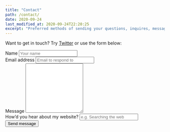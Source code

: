 ```yaml
---
title: "Contact"
path: /contact/
date: 2020-09-24
last_modified_at: 2020-09-24T22:20:25
excerpt: "Preferred methods of sending your questions, inquires, messages, and love letters to me."
---
```


Want to get in touch? Try [Twitter](https://twitter.com/griff_rees) or use the form below:

<form class="form-group" name="contact" method="POST" data-netlify="true"
netlify-honeypot="bot-field" data-netlify-recaptcha="true" action="/contact/thanks">
  <div hidden aria-hidden="true">
    <label>
      Don’t fill this out if you're a person: 
      <input name="bot-field" />
    </label>
  </div>
  <div>
    <label for="name">Name
      <input name="name" type="text" spellcheck="false" maxlength="255" required placeholder="Your name" />
    </label>
  </div>
  <div>
    <label for="email">Email address
      <input type="email" name="email" placeholder="Email to respond to" id="email" required maxlenght="255" spellcheck="false" title="An email address to reply to, maximum 255 characters." />
    </label>
  </div>
  <div>
    <label for="message">Message
      <textarea name="message" spellcheck="true" rows="10" required placeholder="Your message, currently only plain text allowed!" />
      </textarea>
    </label>
  </div>
  <div>
    <label for="referral">How&rsquo;d you hear about my website?
      <input name="referral" type="text" maxlength="255" placeholder="e.g. Searching the web" />
    </label>
  </div>
  <div data-netlify-recaptcha="true"></div>
  <button id="saveForm" name="saveForm" class="btn submit" type="submit">Send message</button>
</form>
